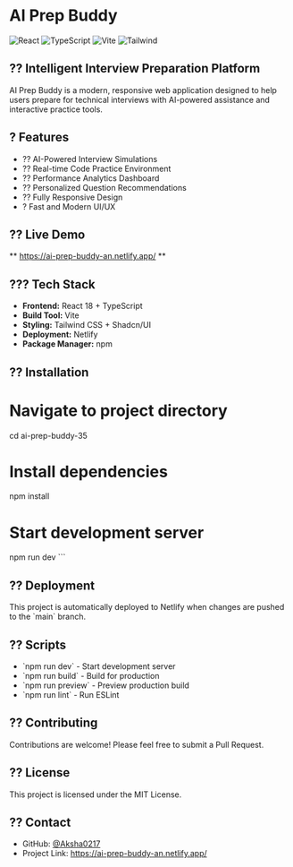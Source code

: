 # AI Prep Buddy 
 
![React](https://img.shields.io/badge/React-18.2-blue) 
![TypeScript](https://img.shields.io/badge/TypeScript-5.0-blue) 
![Vite](https://img.shields.io/badge/Vite-5.0-purple) 
![Tailwind](https://img.shields.io/badge/Tailwind-3.0-cyan) 
 
## ?? Intelligent Interview Preparation Platform 
 
AI Prep Buddy is a modern, responsive web application designed to help users prepare for technical interviews with AI-powered assistance and interactive practice tools. 
 
## ? Features 
 
- ?? AI-Powered Interview Simulations 
- ?? Real-time Code Practice Environment 
- ?? Performance Analytics Dashboard 
- ?? Personalized Question Recommendations 
- ?? Fully Responsive Design 
- ? Fast and Modern UI/UX 
 
## ?? Live Demo 
** https://ai-prep-buddy-an.netlify.app/ ** 
 
## ??? Tech Stack 
 
- **Frontend:** React 18 + TypeScript 
- **Build Tool:** Vite 
- **Styling:** Tailwind CSS + Shadcn/UI 
- **Deployment:** Netlify 
- **Package Manager:** npm 
 
## ?? Installation 
 

 
# Navigate to project directory 
cd ai-prep-buddy-35 
 
# Install dependencies 
npm install 
 
# Start development server 
npm run dev 
\`\`\` 
 
## ?? Deployment 
 
This project is automatically deployed to Netlify when changes are pushed to the \`main\` branch. 
 
## ?? Scripts 
 
- \`npm run dev\` - Start development server 
- \`npm run build\` - Build for production 
- \`npm run preview\` - Preview production build 
- \`npm run lint\` - Run ESLint 
 
## ?? Contributing 
 
Contributions are welcome! Please feel free to submit a Pull Request. 
 
## ?? License 
 
This project is licensed under the MIT License. 
 
## ?? Contact 
 
- GitHub: [@Aksha0217](https://github.com/Aksha0217) 
- Project Link: https://ai-prep-buddy-an.netlify.app/
